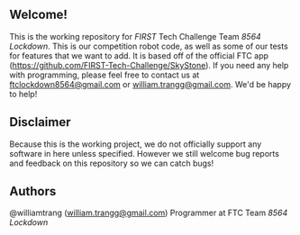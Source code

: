 ## Welcome!
This is the working repository for *FIRST* Tech Challenge Team *8564 Lockdown*. This is our competition robot code, as well as some of our tests for features that we want to add. It is based off of the official FTC app (https://github.com/FIRST-Tech-Challenge/SkyStone). If you need any help with programming, please feel free to contact us at ftclockdown8564@gmail.com or william.trangg@gmail.com. We'd be happy to help!

## Disclaimer
Because this is the working project, we do not officially support any software in here unless specified. However we still welcome bug reports and feedback on this repository so we can catch bugs!

## Authors
@williamtrang (william.trangg@gmail.com) Programmer at FTC Team *8564 Lockdown*
